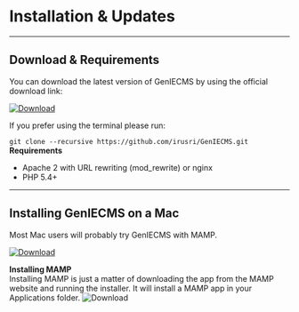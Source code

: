 Installation & Updates
=====================

------------------------
Download & Requirements
------------------------

You can download the latest version of GenIECMS by using the official download link:

[![Download](https://github.com/irusri/GenIECMS/blob/master/docs/download.png?raw=true "Download")](http://geniecms.org/latest/genie.zip)

If you prefer using the terminal please run:

```git clone --recursive https://github.com/irusri/GenIECMS.git```
**Requirements**
* Apache 2 with URL rewriting (mod_rewrite) or nginx
* PHP 5.4+

------------------------
Installing GenIECMS on a Mac
------------------------
Most Mac users will probably try GenIECMS with MAMP.  

[![Download](https://github.com/irusri/GenIECMS/blob/master/docs/mamp.png?raw=true "Download")](http://www.mamp.info/en/downloads/)

**Installing MAMP**  
Installing MAMP is just a matter of downloading the app from the MAMP website and running the installer. It will install a MAMP app in your Applications folder.
![Download](https://github.com/irusri/GenIECMS/blob/master/docs/mamp-02.png "Download")
